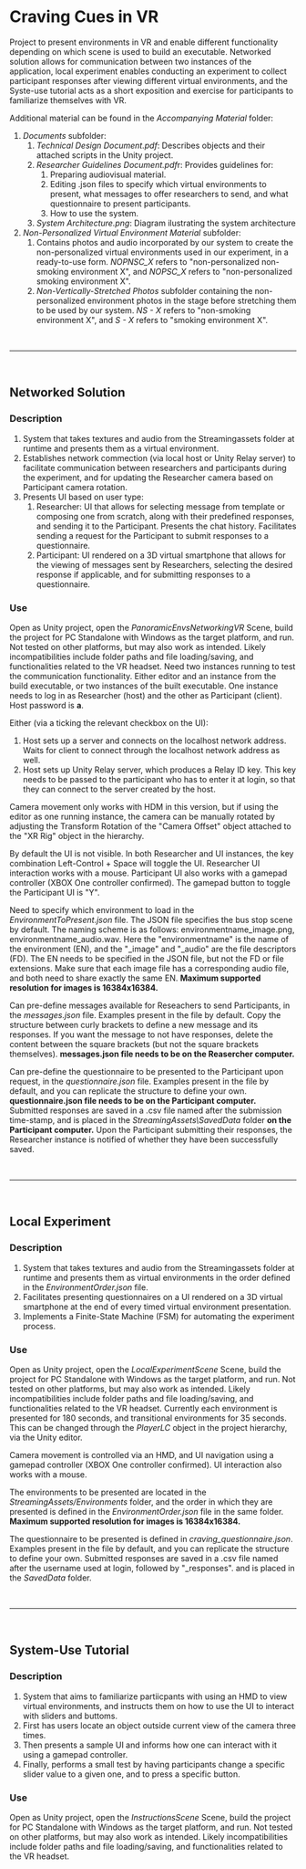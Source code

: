# Craving Cues in VR
Project to present environments in VR and enable different functionality depending on which scene is used to build an executable. Networked solution allows for communication between two instances of the application, local experiment enables conducting an experiment to collect participant responses after viewing different virtual environments, and the Syste-use tutorial acts as a short exposition and exercise for participants to familiarize themselves with VR.

Additional material can be found in the *Accompanying Material* folder:
1. *Documents* subfolder:
	1. *Technical Design Document.pdf*: Describes objects and their attached scripts in the Unity project.
	2. *Researcher Guidelines Document.pdf*r: Provides guidelines for:
		1. Preparing audiovisual material.
		2. Editing .json files to specify which virtual environments to present, what messages to offer researchers to send, and what questionnaire to present participants.
		3. How to use the system.
	3. *System Architecture.png*: Diagram ilustrating the system architecture
2. *Non-Personalized Virtual Environment Material* subfolder: 
	1. Contains photos and audio incorporated by our system to create the non-personalized virtual environments used in our experiment, in a ready-to-use form. *NOPNSC_X* refers to "non-personalized non-smoking environment X", and *NOPSC_X* refers to "non-personalized smoking environment X".
	2. *Non-Vertically-Stretched Photos* subfolder containing the non-personalized environment photos in the stage before stretching them to be used by our system. *NS - X* refers to "non-smoking environment X", and *S - X* refers to "smoking environment X".

<br/>

-------

<br/>

## Networked Solution
### Description
1. System that takes textures and audio from the Streamingassets folder at runtime and presents them as a virtual environment.
2. Establishes network commection (via local host or Unity Relay server) to facilitate communication between researchers and participants during the experiment, and for updating the Researcher camera based on Participant camera rotation.
3. Presents UI based on user type:
	1. Researcher: UI that allows for selecting message from template or composing one from scratch, along with their predefined responses, and sending it to the Participant. Presents the chat history. Facilitates sending a request for the Participant to submit responses to a questionnaire.
	2. Participant: UI rendered on a 3D virtual smartphone that allows for the viewing of messages sent by Researchers, selecting the desired response if applicable, and for submitting responses to a questionnaire.



### Use
Open as Unity project, open the *PanoramicEnvsNetworkingVR* Scene, build the project for PC Standalone with Windows as the target platform, and run. Not tested on other platforms, but may also work as intended. Likely incompatibilities include folder paths and file loading/saving, and functionalities related to the VR headset. 
Need two instances running to test the communication functionality. Either editor and an instance from the build executable, or two instances of the built executable. One instance needs to log in as Researcher (host) and the other as Participant (client). Host password is **a**. 

Either (via a ticking the relevant checkbox on the UI): 
1. Host sets up a server and connects on the localhost network address. Waits for client to connect through the localhost network address as well.
2. Host sets up Unity Relay server, which produces a Relay ID key. This key needs to be passed to the participant who has to enter it at login, so that they can connect to the server created by the host. 

Camera movement only works with HDM in this version, but if using the editor as one running instance, the camera can be manually rotated by adjusting the Transform Rotation of the "Camera Offset" object attached to the "XR Rig" object in the hierarchy.

By default the UI is not visible. In both Researcher and UI instances, the key combination Left-Control + Space will toggle the UI. Researcher UI interaction works with a mouse. Participant UI also works with a gamepad controller (XBOX One controller confirmed). The gamepad button to toggle the Participant UI is "Y".

Need to specify which environment to load in the *EnvironmentToPresent.json* file. The JSON file specifies the bus stop scene by default. The naming scheme is as follows: environmentname\_image.png, environmentname\_audio.wav. Here the "environmentname" is the name of the environment (EN), and the "\_image" and "\_audio" are the file descriptors (FD). The EN needs to be specified in the JSON file, but not the FD or file extensions. Make sure that each image file has a corresponding audio file, and both need to share exactly the same EN. **Maximum supported resolution for images is 16384x16384.**

Can pre-define messages available for Reseachers to send Participants, in the *messages.json* file. Examples present in the file by default. Copy the structure between curly brackets to define a new message and its responses. If you want the message to not have responses, delete the content between the square brackets (but not the square brackets themselves). **messages.json file needs to be on the Reasercher computer.**

Can pre-define the questionnaire to be presented to the Participant upon request, in the *questionnaire.json* file. Examples present in the file by default, and you can replicate the structure to define your own. **questionnaire.json file needs to be on the Participant computer.** Submitted responses are saved in a .csv file named after the submission time-stamp, and is placed in the *StreamingAssets\SavedData* folder **on the Participant computer.** Upon the Participant submitting their responses, the Researcher instance is notified of whether they have been successfully saved.  

<br/>

-------

<br/>

## Local Experiment
### Description
1. System that takes textures and audio from the Streamingassets folder at runtime and presents them as virtual environments in the order defined in the *EnvironmentOrder.json* file.
2. Facilitates presenting questionnaires on a UI rendered on a 3D virtual smartphone at the end of every timed virtual environment presentation.
3. Implements a Finite-State Machine (FSM) for automating the experiment process.


### Use
Open as Unity project, open the *LocalExperimentScene* Scene, build the project for PC Standalone with Windows as the target platform, and run. Not tested on other platforms, but may also work as intended. Likely incompatibilities include folder paths and file loading/saving, and functionalities related to the VR headset. 
Currently each environment is presented for 180 seconds, and transitional environments for 35 seconds. This can be changed through the *PlayerLC* object in the project hierarchy, via the Unity editor.

Camera movement is controlled via an HMD, and UI navigation using a gamepad controller (XBOX One controller confirmed). UI interaction also works with a mouse.

The environments to be presented are located in the *StreamingAssets/Environments* folder, and the order in which they are presented is defined in the *EnvironmentOrder.json* file in the same folder. **Maximum supported resolution for images is 16384x16384.**

The questionnaire to be presented is defined in *craving_questionnaire.json*. Examples present in the file by default, and you can replicate the structure to define your own. Submitted responses are saved in a .csv file named after the username used at login, followed by "_responses". and is placed in the *SavedData* folder.

<br/>

-------

<br/>

## System-Use Tutorial
### Description
1. System that aims to familiarize partiicpants with using an HMD to view virtual environments, and instructs them on how to use the UI to interact with sliders and buttoms.
2. First has users locate an object outside current view of the camera three times.
3. Then presents a sample UI and informs how one can interact with it using a gamepad controller.
4. Finally, performs a small test by having participants change a specific slider value to a given one, and to press a specific button. 

### Use
Open as Unity project, open the *InstructionsScene* Scene, build the project for PC Standalone with Windows as the target platform, and run. Not tested on other platforms, but may also work as intended. Likely incompatibilities include folder paths and file loading/saving, and functionalities related to the VR headset. 
 
